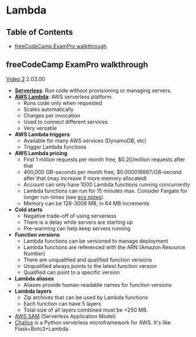 # Lambda

## Table of Contents <!-- omit in toc -->

- [freeCodeCamp ExamPro walkthrough](#freecodecamp-exampro-walkthrough)

## freeCodeCamp ExamPro walkthrough

[Video 2](https://youtu.be/eCopK1RoyFM) 2.03.00

- **[Serverless](https://aws.amazon.com/serverless/)**: Run code without provisioning or managing servers.
- **[AWS Lambda](https://aws.amazon.com/lambda/)**: AWS serverless platform.
  - Runs code only when requested
  - Scales automatically
  - Charges per invocation
  - Used to connect different services
  - Very versatile
- **AWS Lambda triggers**:
  - Available for many AWS services (DynamoDB, etc)
  - Trigger Lambda functions
- **AWS Lambda pricing**
  - First 1 million requests per month free, $0.20/million requests after that
  - 400,000 GB-seconds per month free, $0.000016667/GB-second after that (may increase if more memory allocated)
  - Account can only have 1000 Lambda functions running concurrently
  - Lambda functions can run for 15 minutes max. Consider Fargate for longer run-times (see [ecs notes](ecs.md)).
  - Memory can be 128-3008 MB, in 64 MB increments
- **Cold starts**
  - Negative trade-off of using serverless
  - There is a delay while servers are starting up
  - Pre-warming can help keep servers running
- **Function versions**
  - Lambda functions can be versioned to manage deployment
  - Lambda functions are referenced with the ARN (Amazon Resource Number)
  - There are unqualified and qualified function versions
  - Unqualified always points to the latest function version
  - Qualified can point to a specific version
- **Lambda aliases**
  - Aliases provide human-readable names for function versions
- **Lambda layers**
  - Zip archives that can be used by Lambda functions
  - Each function can have 5 layers
  - Total size of all layers combined must be <250 MB.
- [AWS SAM](https://aws.amazon.com/serverless/sam/) (Serverless Application Model)
- [Chalice](https://aws.github.io/chalice/index.html) is a Python serverless microframework for AWS. It's like Flask+Boto3+Lambda.
